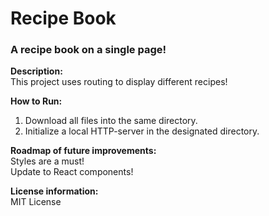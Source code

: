 # Recipe Book
### A recipe book on a single page!

**Description:** <br>
This project uses routing to display different recipes!

**How to Run:** <br>
1. Download all files into the same directory.
2. Initialize a local HTTP-server in the designated directory.

**Roadmap of future improvements:** <br>
Styles are a must!<br>
Update to React components!<br>

**License information:** <br>
MIT License
